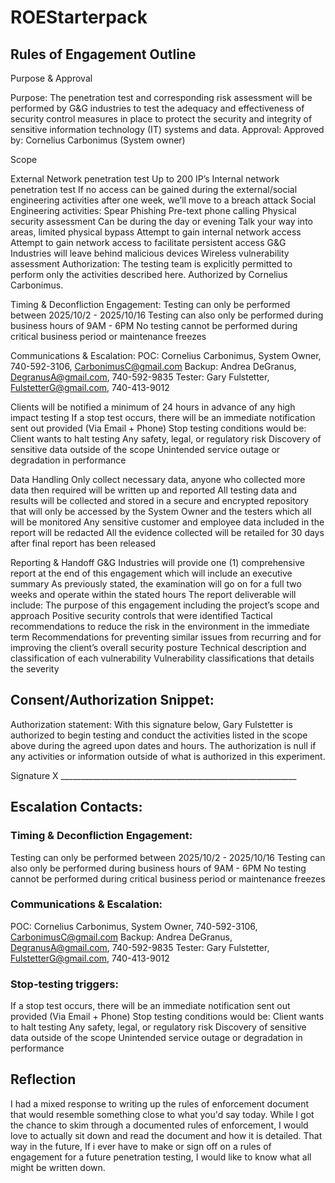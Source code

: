 # ROEStarterpack

## Rules of Engagement Outline
Purpose & Approval

Purpose:
The penetration test and corresponding risk assessment will be performed by G&G industries to test the adequacy and effectiveness of security control measures in place to protect the security and integrity of sensitive information technology (IT) systems and data.
Approval:
Approved by: Cornelius Carbonimus (System owner)

Scope

External Network penetration test
Up to 200 IP’s
Internal network penetration test
If no access can be gained during the external/social engineering activities after one week, we’ll move to a breach attack
Social Engineering activities:
Spear Phishing
Pre-text phone calling
Physical security assessment
Can be during the day or evening
Talk your way into areas, limited physical bypass
Attempt to gain internal network access
Attempt to gain network access to facilitate persistent access
G&G Industries will leave behind malicious devices
Wireless vulnerability assessment
Authorization:
The testing team is explicitly permitted to perform only the activities described here.
Authorized by Cornelius Carbonimus.

Timing & Deconfliction
Engagement:
Testing can only be performed between 2025/10/2 - 2025/10/16
Testing can also only be performed during business hours of 9AM - 6PM
No testing cannot be performed during critical business period or maintenance freezes

Communications & Escalation:
POC: Cornelius Carbonimus, System Owner, 740-592-3106, CarbonimusC@gmail.com
Backup: Andrea DeGranus, DegranusA@gmail.com, 740-592-9835
Tester: Gary Fulstetter, FulstetterG@gmail.com, 740-413-9012

Clients will be notified a minimum of 24 hours in advance of any high impact testing
If a stop test occurs, there will be an immediate notification sent out provided (Via Email + Phone)
Stop testing conditions would be:
Client wants to halt testing
Any safety, legal, or regulatory risk
Discovery of sensitive data outside of the scope
Unintended service outage or degradation in performance

Data Handling
Only collect necessary data, anyone who collected more data then required will be written up and reported
All testing data and results will be collected and stored in a secure and encrypted repository that will only be accessed by the System Owner and the testers which all will be monitored
Any sensitive customer and employee data included in the report will be redacted
All the evidence collected will be retailed for 30 days after final report has been released

Reporting & Handoff
G&G Industries will provide one (1) comprehensive report at the end of this engagement which will include an executive summary
As previously stated, the examination will go on for a full two weeks and operate within the stated hours
The report deliverable will include:
The purpose of this engagement including the project’s scope and approach
Positive security controls that were identified
Tactical recommendations to reduce the risk in the environment in the immediate term
Recommendations for preventing similar issues from recurring and for improving the client’s overall security posture
Technical description and classification of each vulnerability
Vulnerability classifications that details the severity

## Consent/Authorization Snippet:
Authorization statement:
		With this signature below, Gary Fulstetter is authorized to begin testing and conduct the activities listed in the scope above during the agreed upon dates and hours. The authorization is null if any activities or information outside of what is authorized in this experiment.

Signature X ___________________________________________________________

## Escalation Contacts:
### Timing & Deconfliction Engagement:
Testing can only be performed between 2025/10/2 - 2025/10/16
Testing can also only be performed during business hours of 9AM - 6PM
No testing cannot be performed during critical business period or maintenance freezes

### Communications & Escalation:
POC: Cornelius Carbonimus, System Owner, 740-592-3106, CarbonimusC@gmail.com
Backup: Andrea DeGranus, DegranusA@gmail.com, 740-592-9835
Tester: Gary Fulstetter, FulstetterG@gmail.com, 740-413-9012

### Stop-testing triggers:
If a stop test occurs, there will be an immediate notification sent out provided (Via Email + Phone)
Stop testing conditions would be:
Client wants to halt testing
Any safety, legal, or regulatory risk
Discovery of sensitive data outside of the scope
Unintended service outage or degradation in performance

## Reflection
I had a mixed response to writing up the rules of enforcement document that would resemble something close to what you'd say today. While I got the chance to skim through a documented rules of enforcement, I would love to actually sit down and read the document and how it is detailed. That way in the future, If i ever have to make or sign off on a rules of engagement for a future penetration testing, I would like to know what all might be written down. 
